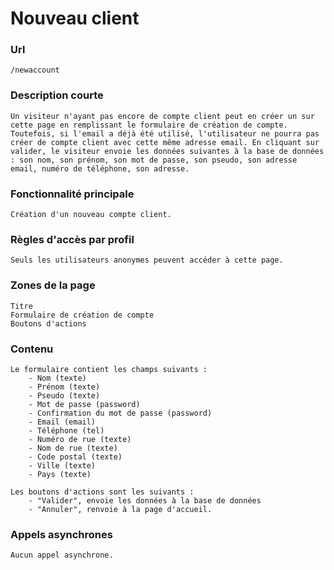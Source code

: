 # Nouveau client

### Url
    /newaccount

### Description courte
    Un visiteur n'ayant pas encore de compte client peut en créer un sur cette page en remplissant le formulaire de création de compte. Toutefois, si l'email a déjà été utilisé, l'utilisateur ne pourra pas créer de compte client avec cette même adresse email. En cliquant sur valider, le visiteur envoie les données suivantes à la base de données : son nom, son prénom, son mot de passe, son pseudo, son adresse email, numéro de téléphone, son adresse.

### Fonctionnalité principale
    Création d'un nouveau compte client.

### Règles d'accès par profil
    Seuls les utilisateurs anonymes peuvent accéder à cette page.

### Zones de la page
    Titre
    Formulaire de création de compte
    Boutons d'actions

### Contenu
    Le formulaire contient les champs suivants :
        - Nom (texte)
        - Prénom (texte)
        - Pseudo (texte)
        - Mot de passe (password)
        - Confirmation du mot de passe (password)
        - Email (email)
        - Téléphone (tel)
        - Numéro de rue (texte)
        - Nom de rue (texte)
        - Code postal (texte)
        - Ville (texte)
        - Pays (texte)
    
    Les boutons d'actions sont les suivants :
        - "Valider", envoie les données à la base de données
        - "Annuler", renvoie à la page d'accueil.

### Appels asynchrones
    Aucun appel asynchrone.